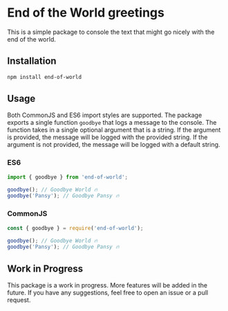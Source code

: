 # End of the World greetings

This is a simple package to console the text that might go nicely with the end of the world.

## Installation

```bash
npm install end-of-world
```

## Usage

Both CommonJS and ES6 import styles are supported. The package exports a single function `goodbye` that logs a message to the console. The function takes in a single optional argument that is a string. If the argument is provided, the message will be logged with the provided string. If the argument is not provided, the message will be logged with a default string.

### ES6

```javascript
import { goodbye } from 'end-of-world';

goodbye(); // Goodbye World 🔥
goodbye('Pansy'); // Goodbye Pansy 🔥
```

### CommonJS

```javascript
const { goodbye } = require('end-of-world');

goodbye(); // Goodbye World 🔥
goodbye('Pansy'); // Goodbye Pansy 🔥
```

## Work in Progress

This package is a work in progress. More features will be added in the future. If you have any suggestions, feel free to open an issue or a pull request.
